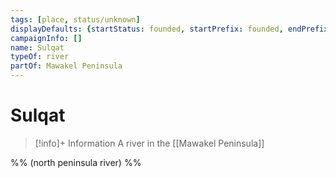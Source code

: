 ```yaml
---
tags: [place, status/unknown]
displayDefaults: {startStatus: founded, startPrefix: founded, endPrefix: destroyed, endStatus: destroyed}
campaignInfo: []
name: Sulqat
typeOf: river
partOf: Mawakel Peninsula
---
```

# Sulqat
>[!info]+ Information
> A  river in the [[Mawakel Peninsula]]


%% (north peninsula river) %%